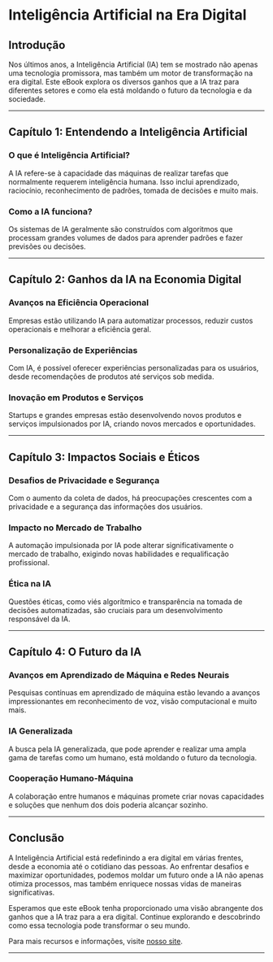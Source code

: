 # Inteligência Artificial na Era Digital

## Introdução

Nos últimos anos, a Inteligência Artificial (IA) tem se mostrado não apenas uma tecnologia promissora, mas também um motor de transformação na era digital. Este eBook explora os diversos ganhos que a IA traz para diferentes setores e como ela está moldando o futuro da tecnologia e da sociedade.

---

## Capítulo 1: Entendendo a Inteligência Artificial

### O que é Inteligência Artificial?

A IA refere-se à capacidade das máquinas de realizar tarefas que normalmente requerem inteligência humana. Isso inclui aprendizado, raciocínio, reconhecimento de padrões, tomada de decisões e muito mais.

### Como a IA funciona?

Os sistemas de IA geralmente são construídos com algoritmos que processam grandes volumes de dados para aprender padrões e fazer previsões ou decisões.

---

## Capítulo 2: Ganhos da IA na Economia Digital

### Avanços na Eficiência Operacional

Empresas estão utilizando IA para automatizar processos, reduzir custos operacionais e melhorar a eficiência geral.

### Personalização de Experiências

Com IA, é possível oferecer experiências personalizadas para os usuários, desde recomendações de produtos até serviços sob medida.

### Inovação em Produtos e Serviços

Startups e grandes empresas estão desenvolvendo novos produtos e serviços impulsionados por IA, criando novos mercados e oportunidades.

---

## Capítulo 3: Impactos Sociais e Éticos

### Desafios de Privacidade e Segurança

Com o aumento da coleta de dados, há preocupações crescentes com a privacidade e a segurança das informações dos usuários.

### Impacto no Mercado de Trabalho

A automação impulsionada por IA pode alterar significativamente o mercado de trabalho, exigindo novas habilidades e requalificação profissional.

### Ética na IA

Questões éticas, como viés algorítmico e transparência na tomada de decisões automatizadas, são cruciais para um desenvolvimento responsável da IA.

---

## Capítulo 4: O Futuro da IA

### Avanços em Aprendizado de Máquina e Redes Neurais

Pesquisas contínuas em aprendizado de máquina estão levando a avanços impressionantes em reconhecimento de voz, visão computacional e muito mais.

### IA Generalizada

A busca pela IA generalizada, que pode aprender e realizar uma ampla gama de tarefas como um humano, está moldando o futuro da tecnologia.

### Cooperação Humano-Máquina

A colaboração entre humanos e máquinas promete criar novas capacidades e soluções que nenhum dos dois poderia alcançar sozinho.

---

## Conclusão

A Inteligência Artificial está redefinindo a era digital em várias frentes, desde a economia até o cotidiano das pessoas. Ao enfrentar desafios e maximizar oportunidades, podemos moldar um futuro onde a IA não apenas otimiza processos, mas também enriquece nossas vidas de maneiras significativas.

Esperamos que este eBook tenha proporcionado uma visão abrangente dos ganhos que a IA traz para a era digital. Continue explorando e descobrindo como essa tecnologia pode transformar o seu mundo.

Para mais recursos e informações, visite [nosso site](https://www.exemplo.com).

---
